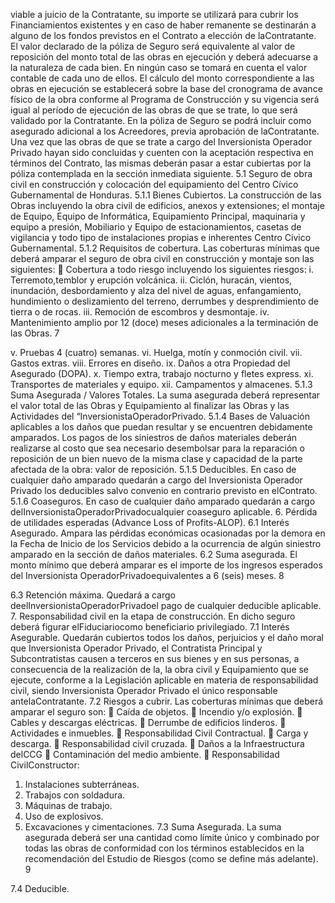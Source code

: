 viable a juicio de la Contratante, su importe se utilizará para cubrir los Financiamientos existentes y
en caso de haber remanente se destinarán a alguno de los fondos previstos en el Contrato a
elección de laContratante.
El valor declarado de la póliza de Seguro será equivalente al valor de reposición del monto total de
las obras en ejecución y deberá adecuarse a la naturaleza de cada bien. En ningún caso se tomará
en cuenta el valor contable de cada uno de ellos.
El cálculo del monto correspondiente a las obras en ejecución se establecerá sobre la base del
cronograma de avance físico de la obra conforme al Programa de Construcción y su vigencia será
igual al período de ejecución de las obras de que se trate, lo que será validado por la Contratante.
En la póliza de Seguro se podrá incluir como asegurado adicional a los Acreedores, previa
aprobación de laContratante.
Una vez que las obras de que se trate a cargo del Inversionista Operador Privado hayan sido
concluidas y cuenten con la aceptación respectiva en términos del Contrato, las mismas deberán
pasar a estar cubiertas por la póliza contemplada en la sección inmediata siguiente.
5.1 Seguro de obra civil en construcción y colocación del equipamiento del Centro Cívico
Gubernamental de Honduras.
5.1.1 Bienes Cubiertos.
La construcción de las Obras incluyendo la obra civil de edificios, anexos y extensiones; el montaje
de Equipo, Equipo de Informática, Equipamiento Principal, maquinaria y equipo a presión, Mobiliario
y Equipo de estacionamientos, casetas de vigilancia y todo tipo de instalaciones propias e inherentes
Centro Cívico Gubernamental.
5.1.2 Requisitos de cobertura.
Las coberturas mínimas que deberá amparar el seguro de obra civil en construcción y montaje son
las siguientes:
 Cobertura a todo riesgo incluyendo los siguientes riesgos:
i. Terremoto,temblor y erupción volcánica.
ii. Ciclón, huracán, vientos, inundación, desbordamiento y alza del nivel de aguas,
enfangamiento, hundimiento o deslizamiento del terreno, derrumbes y
desprendimiento de tierra o de rocas.
iii. Remoción de escombros y desmontaje.
iv. Mantenimiento amplio por 12 (doce) meses adicionales a la terminación de las
Obras.
7

v. Pruebas 4 (cuatro) semanas.
vi. Huelga, motín y conmoción civil.
vii. Gastos extras.
viii. Errores en diseño.
ix. Daños a otra Propiedad del Asegurado (DOPA).
x. Tiempo extra, trabajo nocturno y fletes express.
xi. Transportes de materiales y equipo.
xii. Campamentos y almacenes.
5.1.3 Suma Asegurada / Valores Totales.
La suma asegurada deberá representar el valor total de las Obras y Equipamiento al finalizar las
Obras y las Actividades del “InversionistaOperadorPrivado.
5.1.4 Bases de Valuación aplicables a los daños que puedan resultar y se encuentren
debidamente amparados.
Los pagos de los siniestros de daños materiales deberán realizarse al costo que sea necesario
desembolsar para la reparación o reposición de un bien nuevo de la misma clase y capacidad de la
parte afectada de la obra: valor de reposición.
5.1.5 Deducibles.
En caso de cualquier daño amparado quedarán a cargo del Inversionista Operador Privado los
deducibles salvo convenio en contrario previsto en elContrato.
5.1.6 Coaseguros.
En caso de cualquier daño amparado quedarán a cargo delInversionistaOperadorPrivadocualquier
coaseguro aplicable.
6. Pérdida de utilidades esperadas (Advance Loss of Profits-ALOP).
6.1 Interés Asegurado.
Ampara las pérdidas económicas ocasionadas por la demora en la Fecha de Inicio de los Servicios
debido a la ocurrencia de algún siniestro amparado en la sección de daños materiales.
6.2 Suma asegurada.
El monto mínimo que deberá amparar es el importe de los ingresos esperados del Inversionista
OperadorPrivadoequivalentes a 6 (seis) meses.
8

6.3 Retención máxima.
Quedará a cargo deelInversionistaOperadorPrivadoel pago de cualquier deducible aplicable.
7. Responsabilidad civil en la etapa de construcción.
En dicho seguro deberá figurar elFiduciariocomo beneficiario privilegiado.
7.1 Interés Asegurable.
Quedarán cubiertos todos los daños, perjuicios y el daño moral que Inversionista Operador Privado,
el Contratista Principal y Subcontratistas causen a terceros en sus bienes y en sus personas, a
consecuencia de la realización de la, la obra civil y Equipamiento que se ejecute, conforme a la
Legislación aplicable en materia de responsabilidad civil, siendo Inversionista Operador Privado el
único responsable antelaContratante.
7.2 Riesgos a cubrir.
Las coberturas mínimas que deberá amparar el seguro son:
 Caída de objetos.
 Incendio y/o explosión.
 Cables y descargas eléctricas.
 Derrumbe de edificios linderos.
 Actividades e inmuebles.
 Responsabilidad Civil Contractual.
 Carga y descarga.
 Responsabilidad civil cruzada.
 Daños a la Infraestructura delCCG
 Contaminación del medio ambiente.
 Responsabilidad CivilConstructor:
1. Instalaciones subterráneas.
2. Trabajos con soldadura.
3. Máquinas de trabajo.
4. Uso de explosivos.
5. Excavaciones y cimentaciones.
7.3 Suma Asegurada.
La suma asegurada deberá ser una cantidad como límite único y combinado por todas las obras de
conformidad con los términos establecidos en la recomendación del Estudio de Riesgos (como se
define más adelante).
9

7.4 Deducible.
